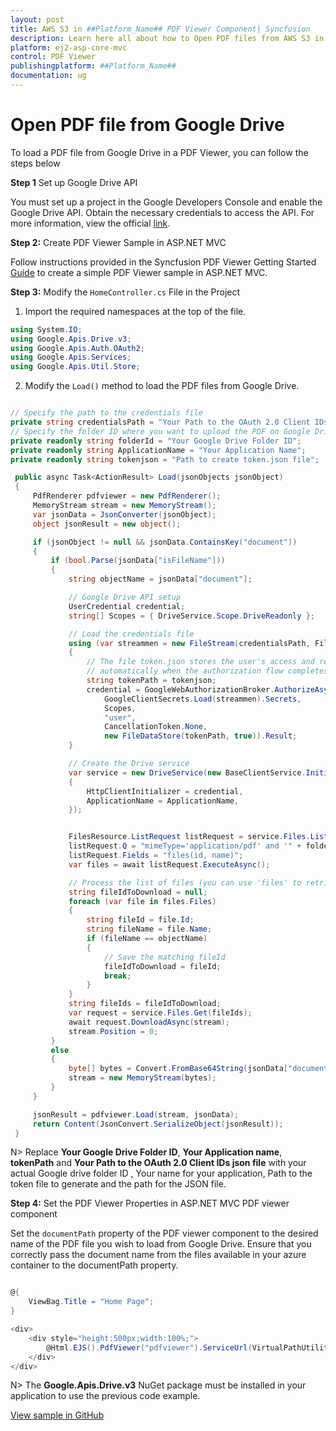 ```yaml
---
layout: post
title: AWS S3 in ##Platform_Name## PDF Viewer Component| Syncfusion
description: Learn here all about how to Open PDF files from AWS S3 in ASP.NET MVC PDF Viewer component of Syncfusion Essential JS 2 and more.
platform: ej2-asp-core-mvc
control: PDF Viewer
publishingplatform: ##Platform_Name##
documentation: ug
---
```


# Open PDF file from Google Drive

To load a PDF file from Google Drive in a PDF Viewer, you can follow the steps below

**Step 1** Set up Google Drive API

You must set up a project in the Google Developers Console and enable the Google Drive API. Obtain the necessary credentials to access the API. For more information, view the official [link](https://developers.google.com/drive/api/guides/enable-sdk).

**Step 2:** Create PDF Viewer Sample in ASP.NET MVC

Follow instructions provided in the Syncfusion PDF Viewer Getting Started [Guide](https://ej2.syncfusion.com/aspnetmvc/documentation/pdfviewer/getting-started-with-server-backed#integrate-pdf-viewer-into-an-aspnet-mvc-application) to create a simple PDF Viewer sample in ASP.NET MVC.

**Step 3:** Modify the `HomeController.cs` File in the Project 

1. Import the required namespaces at the top of the file.

```csharp
using System.IO;
using Google.Apis.Drive.v3;
using Google.Apis.Auth.OAuth2;
using Google.Apis.Services;
using Google.Apis.Util.Store;
```

2. Modify the `Load()` method to load the PDF files from Google Drive.

```csharp

// Specify the path to the credentials file
private string credentialsPath = "Your Path to the OAuth 2.0 Client IDs json file";
// Specify the folder ID where you want to upload the PDF on Google Drive
private readonly string folderId = "Your Google Drive Folder ID";
private readonly string ApplicationName = "Your Application Name";
private readonly string tokenjson = "Path to create token.json file";

 public async Task<ActionResult> Load(jsonObjects jsonObject)
 {
     PdfRenderer pdfviewer = new PdfRenderer();
     MemoryStream stream = new MemoryStream();
     var jsonData = JsonConverter(jsonObject);
     object jsonResult = new object();

     if (jsonObject != null && jsonData.ContainsKey("document"))
     {
         if (bool.Parse(jsonData["isFileName"]))
         {
             string objectName = jsonData["document"];

             // Google Drive API setup
             UserCredential credential;
             string[] Scopes = { DriveService.Scope.DriveReadonly };

             // Load the credentials file
             using (var streammen = new FileStream(credentialsPath, FileMode.Open, FileAccess.Read))
             {
                 // The file token.json stores the user's access and refresh tokens, and is created
                 // automatically when the authorization flow completes for the first time.
                 string tokenPath = tokenjson;
                 credential = GoogleWebAuthorizationBroker.AuthorizeAsync(
                     GoogleClientSecrets.Load(streammen).Secrets,
                     Scopes,
                     "user",
                     CancellationToken.None,
                     new FileDataStore(tokenPath, true)).Result;
             }

             // Create the Drive service
             var service = new DriveService(new BaseClientService.Initializer()
             {
                 HttpClientInitializer = credential,
                 ApplicationName = ApplicationName,
             });


             FilesResource.ListRequest listRequest = service.Files.List();
             listRequest.Q = "mimeType='application/pdf' and '" + folderId + "' in parents and trashed=false";
             listRequest.Fields = "files(id, name)";
             var files = await listRequest.ExecuteAsync();

             // Process the list of files (you can use 'files' to retrieve the list of files)
             string fileIdToDownload = null;
             foreach (var file in files.Files)
             {
                 string fileId = file.Id;
                 string fileName = file.Name;
                 if (fileName == objectName)
                 {
                     // Save the matching fileId
                     fileIdToDownload = fileId;
                     break;
                 }
             }
             string fileIds = fileIdToDownload;
             var request = service.Files.Get(fileIds);
             await request.DownloadAsync(stream);
             stream.Position = 0;
         }
         else
         {
             byte[] bytes = Convert.FromBase64String(jsonData["document"]);
             stream = new MemoryStream(bytes);
         }
     }

     jsonResult = pdfviewer.Load(stream, jsonData);
     return Content(JsonConvert.SerializeObject(jsonResult));
 }
```

N> Replace **Your Google Drive Folder ID**, **Your Application name**, **tokenPath** and **Your Path to the OAuth 2.0 Client IDs json file** with your actual Google drive folder ID , Your name for your application, Path to the token file to generate and the path for the JSON file.

**Step 4:** Set the PDF Viewer Properties in ASP.NET MVC PDF viewer component

Set the `documentPath` property of the PDF viewer component to the desired name of the PDF file you wish to load from Google Drive. Ensure that you correctly pass the document name from the files available in your azure container to the documentPath property.

```csharp

@{
    ViewBag.Title = "Home Page";
}

<div>
    <div style="height:500px;width:100%;">
        @Html.EJS().PdfViewer("pdfviewer").ServiceUrl(VirtualPathUtility.ToAbsolute("~/Home/")).DocumentPath("PDF_Succinctly.pdf").Render()
    </div>
</div>

```

N> The **Google.Apis.Drive.v3** NuGet package must be installed in your application to use the previous code example.

[View sample in GitHub](https://github.com/SyncfusionExamples/open-save-pdf-documents-in-google-drive)